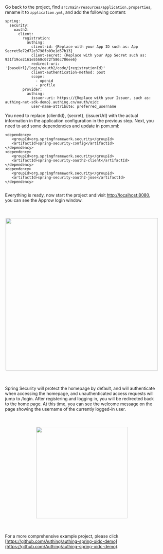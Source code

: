 <IntegrationDetailCard title="Configure Spring Security">

Go back to the project, find `src/main/resources/application.properties`, rename it to `application.yml`, and add the following content:

```
spring:
  security:
    oauth2:
      client:
        registration:
          authing:
            client-id: {Replace with your App ID such as: App Secret5e72d72e3798fb03e1d57b13}
            client-secret: {Replace with your App Secret such as: 931f19ce2161e5560c072f586c706ee6}
            redirect-uri: '{baseUrl}/login/oauth2/code/{registrationId}'
            client-authentication-method: post
            scope:
              - openid
              - profile
        provider:
          authing:
            issuer-uri: https://{Replace with your Issuer, such as: authing-net-sdk-demo}.authing.cn/oauth/oidc
            user-name-attribute: preferred_username

```

You need to replace {clientId}, {secret}, {issuerUrl} with the actual information in the application configuration in the previous step. Next, you need to add some dependencies and update in pom.xml:

```
<dependency>
   <groupId>org.springframework.security</groupId>
   <artifactId>spring-security-config</artifactId>
</dependency>
<dependency>
   <groupId>org.springframework.security</groupId>
   <artifactId>spring-security-oauth2-client</artifactId>
</dependency>
<dependency>
   <groupId>org.springframework.security</groupId>
   <artifactId>spring-security-oauth2-jose</artifactId>
</dependency>


```

Everything is ready, now start the project and visit [http://localhost:8080](http://localhost:8080), you can see the Approw login window.

<img src="@imagesZhCn/integration/spring-security/step3-1.png" height=500 style="display:block;margin:50px auto;">

Spring Security will protect the homepage by default, and will authenticate when accessing the homepage, and unauthenticated access requests will jump to /login. After registering and logging in, you will be redirected back to the home page. At this time, you can see the welcome message on the page showing the username of the currently logged-in user.

<img src="@imagesZhCn/integration/spring-security/step3-2.png" height=300 style="display:block;margin:50px auto;">

For a more comprehensive example project, please click [https://github.com/Authing/authing-spring-oidc-demo](https://github.com/Authing/authing-spring-oidc-demo).

</IntegrationDetailCard>
